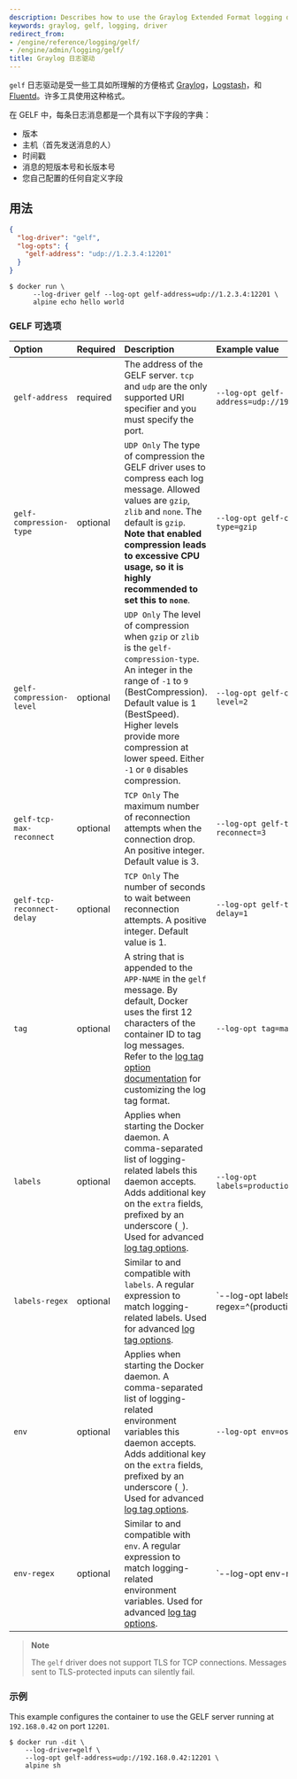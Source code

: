 ```yaml
---
description: Describes how to use the Graylog Extended Format logging driver.
keywords: graylog, gelf, logging, driver
redirect_from:
- /engine/reference/logging/gelf/
- /engine/admin/logging/gelf/
title: Graylog 日志驱动
---
```


`gelf` 日志驱动是受一些工具如所理解的方便格式 [Graylog](https://www.graylog.org/)，[Logstash](https://www.elastic.co/products/logstash)，和 [Fluentd](https://www.fluentd.org)。许多工具使用这种格式。

在 GELF 中，每条日志消息都是一个具有以下字段的字典：

- 版本
- 主机（首先发送消息的人）
- 时间戳
- 消息的短版本号和长版本号
- 您自己配置的任何自定义字段

## 用法

```json
{
  "log-driver": "gelf",
  "log-opts": {
    "gelf-address": "udp://1.2.3.4:12201"
  }
}
```

```console
$ docker run \
      --log-driver gelf --log-opt gelf-address=udp://1.2.3.4:12201 \
      alpine echo hello world
```

### GELF 可选项

| Option | Required  | Description | Example value |
| :----- | :-------- | :--------- | :------- |
| `gelf-address`             | required  | The address of the GELF server. `tcp` and `udp` are the only supported URI specifier and you must specify the port.                                                                                                                                                                 | `--log-opt gelf-address=udp://192.168.0.42:12201`   |
| `gelf-compression-type`    | optional  | `UDP Only` The type of compression the GELF driver uses to compress each log message. Allowed values are `gzip`, `zlib` and `none`. The default is `gzip`. **Note that enabled compression leads to excessive CPU usage, so it is highly recommended to set this to `none`**.       | `--log-opt gelf-compression-type=gzip`              |
| `gelf-compression-level`   | optional  | `UDP Only` The level of compression when `gzip` or `zlib` is the `gelf-compression-type`. An integer in the range of `-1` to `9` (BestCompression). Default value is 1 (BestSpeed). Higher levels provide more compression at lower speed. Either `-1` or `0` disables compression. | `--log-opt gelf-compression-level=2`                |
| `gelf-tcp-max-reconnect`   | optional  | `TCP Only` The maximum number of reconnection attempts when the connection drop. An positive integer. Default value is 3.                                                                                                                                                           | `--log-opt gelf-tcp-max-reconnect=3`                |
| `gelf-tcp-reconnect-delay` | optional  | `TCP Only` The number of seconds to wait between reconnection attempts. A positive integer. Default value is 1.                                                                                                                                                                     | `--log-opt gelf-tcp-reconnect-delay=1`              |
| `tag`                      | optional  | A string that is appended to the `APP-NAME` in the `gelf` message. By default, Docker uses the first 12 characters of the container ID to tag log messages. Refer to the [log tag option documentation](log_tags.md) for customizing the log tag format.                            | `--log-opt tag=mailer`                              |
| `labels`                   | optional  | Applies when starting the Docker daemon. A comma-separated list of logging-related labels this daemon accepts. Adds additional key on the `extra` fields, prefixed by an underscore (`_`). Used for advanced [log tag options](log_tags.md).                                        | `--log-opt labels=production_status,geo`            |
| `labels-regex`             | optional  | Similar to and compatible with `labels`. A regular expression to match logging-related labels. Used for advanced [log tag options](log_tags.md).                                                                                                                                    | `--log-opt labels-regex=^(production_status|geo)`   |
| `env`                      | optional  | Applies when starting the Docker daemon. A comma-separated list of logging-related environment variables this daemon accepts. Adds additional key on the `extra` fields, prefixed by an underscore (`_`). Used for advanced [log tag options](log_tags.md).                         | `--log-opt env=os,customer`                         |
| `env-regex`                | optional  | Similar to and compatible with `env`. A regular expression to match logging-related environment variables. Used for advanced [log tag options](log_tags.md).                                                                                                                        | `--log-opt env-regex=^(os|customer)`                |

> **Note**
> 
> The `gelf` driver does not support TLS for TCP connections. Messages sent to TLS-protected inputs can silently fail.

### 示例

This example configures the container to use the GELF server running at
`192.168.0.42` on port `12201`.

```console
$ docker run -dit \
    --log-driver=gelf \
    --log-opt gelf-address=udp://192.168.0.42:12201 \
    alpine sh
```
